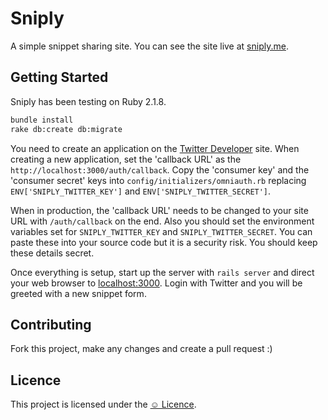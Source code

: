 # Sniply

A simple snippet sharing site. You can see the site live at [sniply.me](http://sniply.me).

## Getting Started

Sniply has been testing on Ruby 2.1.8.

```bash
bundle install
rake db:create db:migrate
```

You need to create an application on the [Twitter Developer](https://dev.twitter.com) site. When creating a new application, set the 'callback URL' as the `http://localhost:3000/auth/callback`. Copy the 'consumer key' and the 'consumer secret' keys into `config/initializers/omniauth.rb` replacing `ENV['SNIPLY_TWITTER_KEY']` and `ENV['SNIPLY_TWITTER_SECRET']`.

When in production, the 'callback URL' needs to be changed to your site URL with `/auth/callback` on the end. Also you should set the environment variables set for `SNIPLY_TWITTER_KEY` and `SNIPLY_TWITTER_SECRET`. You can paste these into your source code but it is a security risk. You should keep these details secret.

Once everything is setup, start up the server with `rails server` and direct your web browser to [localhost:3000](http://localhost:3000). Login with Twitter and you will be greeted with a new snippet form.

## Contributing

Fork this project, make any changes and create a pull request :)

## Licence

This project is licensed under the [☺ Licence](http://licence.visualidiot.com/).